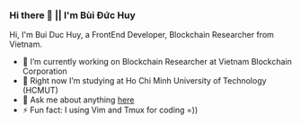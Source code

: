 ### Hi there 👋 || I'm Bùi Đức Huy

Hi, I'm Bui Duc Huy, a FrontEnd Developer, Blockchain Researcher from Vietnam.

- 🔭 I’m currently working on Blockchain Researcher at Vietnam Blockchain Corporation
- 🌱 Right now I’m studying at Ho Chi Minh University of Technology (HCMUT)
- 💬 Ask me about anything [here](https://github.com/bui-duc-huy/bui-duc-huy/issues)
- ⚡ Fun fact: I using Vim and Tmux for coding =))

<!--
**bui-duc-huy/bui-duc-huy** is a ✨ _special_ ✨ repository because its `README.md` (this file) appears on your GitHub profile.

Here are some ideas to get you started:

-->

<p align="center">
    <img href="https://github-readme-stats.vercel.app/api/?username=bui-duc-huy&layout=compact&show_icons=true&theme=onedark"/>
</p>



<p align="center">
    <img href="https://github-readme-stats.vercel.app/api/top-langs/?username=bui-duc-huy&layout=compact&show_icons=true&theme=onedark"/>
</p>


<!--
![My GitHub stats](https://github-readme-stats.vercel.app/api/?username=bui-duc-huy&layout=compact&show_icons=true&theme=onedark)


![My GitHub stats](https://github-readme-stats.vercel.app/api/top-langs/?username=bui-duc-huy&layout=compact&show_icons=true&theme=onedark)
-->
